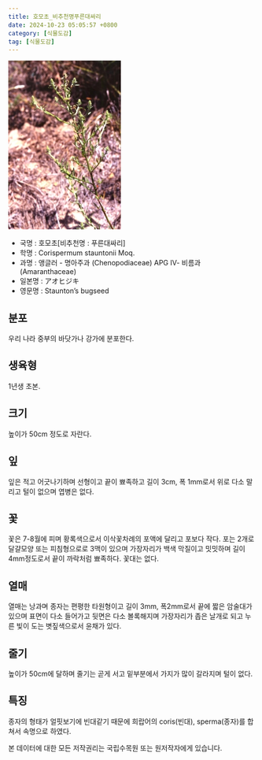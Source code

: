 ```yaml
---
title: 호모초_비추천명푸른대싸리
date: 2024-10-23 05:05:57 +0800
category: [식물도감]
tag: [식물도감]
---
```




![호모초[비추천명 : 푸른대싸리]](/assets/img/fileUpload/plants/basic/Chenopodiaceae/Corispermum/15511/6_th2.JPG)
- 국명 : 호모초[비추천명 : 푸른대싸리]
- 학명 : Corispermum stauntonii Moq.
- 과명 : 앵글러 - 명아주과 (Chenopodiaceae) APG Ⅳ- 비름과 (Amaranthaceae)
- 일본명 : アオヒジキ
- 영문명 : Staunton’s bugseed


## 분포
우리 나라 중부의 바닷가나 강가에 분포한다.
## 생육형
1년생 초본.
## 크기
높이가 50cm 정도로 자란다.
## 잎
잎은 적고 어긋나기하며 선형이고 끝이 뾰족하고 길이 3cm, 폭 1mm로서 위로 다소 말리고 털이 없으며 엽병은 없다.
## 꽃
꽃은 7-8월에 피며 황록색으로서 이삭꽃차례의 포액에 달리고 포보다 작다. 포는 2개로 달걀모양 또는 피침형으로로 3맥이 있으며 가장자리가 백색 막질이고 밋밋하며 길이 4mm정도로서 끝이 까락처럼 뾰족하다. 꽃대는 없다.
## 열매
열매는 낭과며 종자는 편평한 타원형이고 길이 3mm, 폭2mm로서 끝에 짧은 암술대가 있으며 표면이 다소 들어가고 뒷면은 다소 볼록해지며 가장자리가 좁은 날개로 되고 누른 빛이 도는 볏짚색으로서 윤채가 있다.
## 줄기
높이가 50cm에 달하며 줄기는 곧게 서고 밑부분에서 가지가 많이 갈라지며 털이 없다.
## 특징
종자의 형태가 얼핏보기에 빈대같기 때문에 희랍어의 coris(빈대), sperma(종자)를 합쳐서 속명으로 하였다.






본 데이터에 대한 모든 저작권리는 국립수목원 또는 원저작자에게 있습니다.
